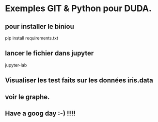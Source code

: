 # Exemples GIT & Python pour DUDA.

## pour installer le biniou

pip install requirements.txt

## lancer le fichier  dans jupyter 
jupyter-lab

## Visualiser les test faits sur les données iris.data

## voir le graphe.


## Have a goog day :-) !!!!
